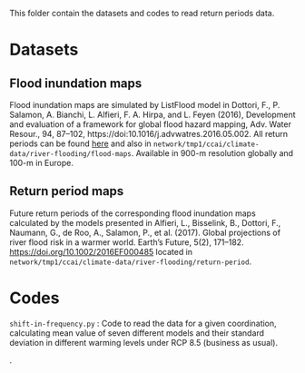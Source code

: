 This folder contain the datasets and codes to read return periods data.

# Datasets

## Flood inundation maps

Flood inundation maps are simulated by ListFlood model in Dottori, F., P. Salamon, A. Bianchi, L. Alfieri, F. A. Hirpa, and L. Feyen (2016), Development and evaluation of a framework for global flood hazard mapping, Adv. Water Resour., 94, 87–102, https://doi:10.1016/j.advwatres.2016.05.002. All return periods can be found [here](https://data.jrc.ec.europa.eu/collection/floods) and also in `network/tmp1/ccai/climate-data/river-flooding/flood-maps`. Available in 900-m resolution globally and 100-m in Europe.

## Return period maps

Future return periods of the corresponding flood inundation maps calculated by the models presented in Alfieri, L., Bisselink, B., Dottori, F., Naumann, G., de Roo, A., Salamon, P., et al. (2017). Global projections of river flood risk in a warmer world.
Earth’s Future, 5(2), 171–182. https://doi.org/10.1002/2016EF000485 located in `network/tmp1/ccai/climate-data/river-flooding/return-period`.

# Codes

`shift-in-frequency.py` : Code to read the data for a given coordination, calculating mean value of seven different models and their standard deviation in different warming levels under RCP 8.5 (business as usual). 




.
